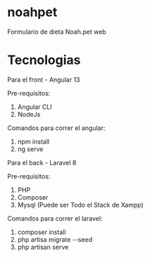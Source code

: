 # noahpet

Formulario de dieta Noah.pet web

# Tecnologias

Para el front - Angular 13

Pre-requisitos:

1. Angular CLI
2. NodeJs

Comandos para correr el angular:

1. npm install
2. ng serve

Para el back - Laravel 8

Pre-requisitos:

1. PHP
2. Composer
3. Mysql (Puede ser Todo el Stack de Xampp)

Comandos para correr el laravel:

1. composer install
2. php artisa migrate --seed
3. php artisan serve
